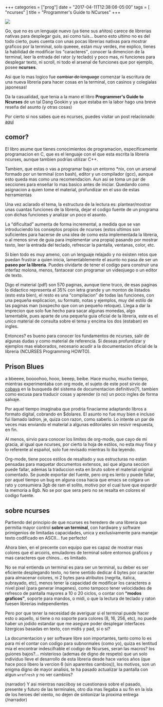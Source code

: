 +++
categories = ["prog"]
date = "2017-04-11T12:38:06-05:00"
tags = [ "ncurses" ]
title = "Programmer's Guide to NCurses"
+++

![](../gumy.jpg)

Go, que no es un lenguaje nuevo (ya tiene sus añitos) carece de librerias
nativas para desplegar guis, asi como tuis... bueno esto ultimo no es del todo
cierto, pues cuenta con unas pocas librerias nativas para mostrar graficos por
la terminal, solo queeee, estan muy verdes, me explico, tienes la habilidad de
modificar los <q>caracteres</q>, conocer la dimencion de la terminal, leer la
entrada del rator (y teclado) y poco mas, ni funciones para desplegar texto, ni
scroll, ni todo el arsenal de funciones que por ejemplo, posee **ncurses**.

Asi que lo mas logico fue <s>cambiar de lenguage</s> comenzar la escritura de
una nueva libreria para hacer cosas en la terminal, con casinos y colegialas
japonesas!

Da la  casualidad, que tenia a la mano el libro **Programmer's Guide to Ncurses**
de un tal Dang Gookin y ya que estaba en la labor hago una breve reseña del
asunto (y otras cosas)

Por cierto si nos sabes que es ncurses, puedes visitar un post
relacionado [aqui](../ncurses/index.html)

## comor?

El libro asume que tienes conocimientos de programacion, especificamente
programacion en C, que es el lenguaje con el que esta escrita la libreria ncurses,
aunque tambien podrias utilizar C++.

Tambien, que estas o vas a programar bajo un entorno *nix, con un arsenal
formado por un terminal (con bash), editor y un compilador (gcc), aunque esto
queda mas como una recomendacion. Aun asi se toma un par de secciones para
enseñar lo mas basico antes de iniciar. Quedando como asignacion a quien tome el
material, profundizar en el uso de estas herramientas

Una vez aclarado el tema, la estructura de la lectura es: plantear/mostrar unas
cuantas funciones de la libreria, dejar el codigo fuente de un programa con
dichas funciones y analizar un poco el asunto.

La <q>dificultad</q> aumenta de forma incremental, a medida que se van
introduciendo los conseptos propios de ncurses (estos ultimos son suficientes
para hacerse de una idea de como esta implementada la libreria, o al menos sirve
de guia para implementar una propia) pasando por mostrar texto, leer la entrada
del teclado, refrescar la pantalla, ventanas, color, etc.

Si bien todo es muy ameno, con un lenguaje relajado y no existen retos que
puedan frustrar a quien inicia, lamentablemente el asunto no pasa de ser un
**paseo por la libreria**. Puedes olvidarte de tener el codigo para construir
una interfaz molona, menos, fantacear con programar un videojuego o un editor de
texto.

Digo el material (pdf) son 570 paginas, aunque tiene truco, de esas paginas lo
didactico representa el 35% con letra grande y un monton de listados (esto esta
bien), el resto es una <q>compilacion</q> de todas las funciones, con una
pequeña explicacion, su formato, notas y ejemplos, muy del estilo de las paginas
man (sospecho que con un pequeño retoque). Llega a dar la imprecion que solo fue
hecho para sacar algunas monedas, algo lamentable, pues aparte de una
pequeña guia oficial de la libreria, este es el unico material de consulta sobre
el tema y encima los dos (estaban) en ingles.

Entonces? es bueno para conocer los fundamentos de ncurses, salir de
algunas dudas y como material de referencia. Si deseas profundizar y ejemplos
mas elaborados, necesario acudir a la documentacion oficial de la libreria
(NCURSES Programming HOWTO).

## Prison Blues

a bbeeee, boooohoo, hooo, beeep, beibe. Hace mucho, mucho tiempo, mientras
experimentaba con org mode, el sujeto de este post sirvio
de [cobaya](../cobaya.zip) en la busqueda del sistema de documentacion
definitivo(?), tambien como excusa para traducir cosas y aprender (o no) un poco
ingles de forma salvaje.

Por aquel tiempo imaginaba que prodria finaciarme adaptando libros a formato
digital, cobrando en $dolares. El asunto no fue muy bien e incluso fui llamado
ladron, je, quiza con razon, como saberlo. Lo intente un par de veces mas
enviando el material a algunas editoriales sin resivir respuesta, en fin.

Al menos, sirvio para conocer los limites de org-mode, que cayo de mi gracia, al
igual que ncurses, por cierto la hoja de estilos, no esta muy fina y lo
referente al español, solo fue revisado mientras lo iba leyendo.

Org-mode, tiene pocos estilos de resaltado y sus estructuras no estan pensadas
para maquetar documentos extensos, asi que alguna seccion puede fallar, ademas
la traduccion esta en bruto sobre el material original comentado. Se puede
exportar del fuente, pero org es lento y puede fallar, por aquel tiempo un bug
en alguna cosa hacia que emacs se colgara un rato y consumiera 3gb de ram el
solito, motivo por el cual tuve que expardir la memoria a 8gb. No se por que
sera pero no se resalta en colores el codigo fuente.

## sobre ncurses

Partiendo del principio de que ncurses es heredero de una libreria que permitia
mayor control **sobre un terminal**, con hardware y software primigenios de
limitadas capacidades, unica y exclusivamente para manejar texto codificado en
ASCII... fue perfecto!

Ahora bien, en el precente con equipo que es capaz de mostrar mas colores que el
arcoiris, emuladores de terminal sobre entornos graficos y mas caracteres que
chinos... es limitado.

No se mal entienda un terminal es para ser un terminal, su deber es ser
eficiente desplegando texto, no tiene sentido dedicar 4 bytes por caracter para
almacenar colores, ni 2 bytes para atributos (negrita, italica, subrayado, etc),
menos tener la capacidad de modificar los caracteres a nivel pixel (para generar
imagenes), como tampoco tener velocidades de refresco de pantalla mayores a 10 o
20 ciclos, o contar con **<q>modos graficos</q>**, soporte para mandos, o midi,
o que la lectura de teclado y raton fuesen librerias independientes

Pero por que tener la necesidad de averiguar si el terminal puede hacer esto o
aquello, si tiene o no soporte para colores (8, 16, 256, etc), no puede haber un
jodido estandar que me asegure poder desplegar interfaces lizergicas
basadas en texto, con midis y pad, si o si?

La documentacion y ser software libre son importantes, tanto como lo es para mi
el contar con codigo para subnormales (como yo), quiza es lentitud mia el
encontrar indescifrable el codigo de Ncurses, seran las macros? los guiones
bajos?... misterioso (ademas de digno de respeto) que un solo individuo lleve el
desarrollo de esta libreria desde hace varios años (que hace poco libero la
vercion 6 (sin aparentes cambios)), los motivos, son un enigma digno de mayor
analisis, te ha pasado actualizar la pantalla con algun `wrefresh` y no ver
cambios?

(narrador) Y asi mientras nasciiboy se cuestionava sobre el pasado, presente y
futuro de las terminales, otro dia mas llegaba a su fin en la isla de los heroes
del viento, no dejen de sintonizar la proxima entrega (/narrador)
